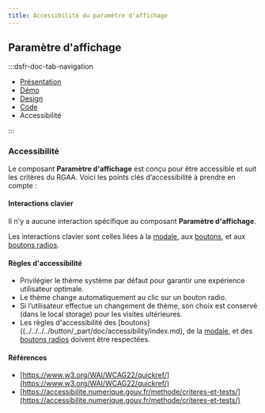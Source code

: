 ```yaml
---
title: Accessibilité du paramètre d'affichage
---
```


## Paramètre d'affichage

:::dsfr-doc-tab-navigation

- [Présentation](../index.md)
- [Démo](../demo/index.md)
- [Design](../design/index.md)
- [Code](../code/index.md)
- Accessibilité

:::

### Accessibilité

Le composant **Paramètre d'affichage** est conçu pour être accessible et suit les critères du RGAA. Voici les points clés d’accessibilité à prendre en compte :

#### Interactions clavier

Il n'y a aucune interaction spécifique au composant **Paramètre d'affichage**.

Les interactions clavier sont celles liées à la [modale](../../../../modal/_part/doc/accessibility/index.md), aux [boutons](../../../../button/_part/doc/accessibility/index.md), et aux [boutons radios](../../../../radio/_part/doc/accessibility/index.md).

#### Règles d'accessibilité

- Privilégier le thème système par défaut pour garantir une expérience utilisateur optimale.
- Le thème change automatiquement au clic sur un bouton radio.
- Si l’utilisateur effectue un changement de thème, son choix est conservé (dans le local storage) pour les visites ultérieures.
- Les règles d'accessibilité des [boutons]((../../../../button/_part/doc/accessibility/index.md), de la [modale](../../../../modal/_part/doc/accessibility/index.md), et des [boutons radios](../../../../radio/_part/doc/accessibility/index.md) doivent être respectées.

#### Références

- [https://www.w3.org/WAI/WCAG22/quickref/](https://www.w3.org/WAI/WCAG22/quickref/)
- [https://accessibilite.numerique.gouv.fr/methode/criteres-et-tests/](https://accessibilite.numerique.gouv.fr/methode/criteres-et-tests/)
